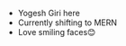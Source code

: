 - Yogesh Giri here
- Currently shifting to MERN
- Love smiling faces😊 

<!---
madm234/madm234 is a ✨ special ✨ repository because its `README.md` (this file) appears on your GitHub profile.
You can click the Preview link to take a look at your changes.
--->

